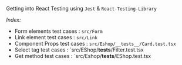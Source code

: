 Getting into React Testing using `Jest` & `React-Testing-Library`

_Index:_

- Form elements test cases : `src/Form`
- Link element test cases : `src/Link`
- Component Props test cases : `src/Eshop/__tests__/Card.test.tsx`
- Select tag test cases : `src/EShop/**tests**/Filter.test.tsx
- Get method test cases : `src/Eshop/**tests**/EShop.test.tsx
